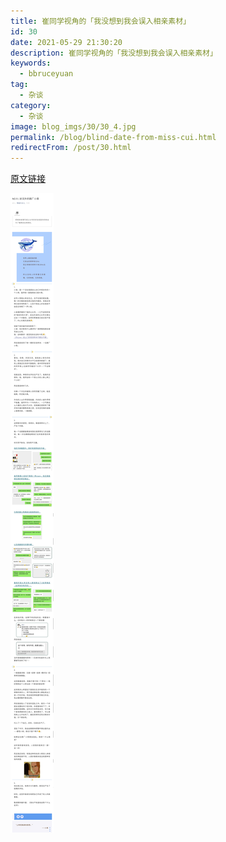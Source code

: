 ```yaml
---
title: 崔同学视角的「我没想到我会误入相亲素材」
id: 30
date: 2021-05-29 21:30:20
description: 崔同学视角的「我没想到我会误入相亲素材」
keywords:
  - bbruceyuan
tag:
  - 杂谈
category:
  - 杂谈
image: blog_imgs/30/30_4.jpg
permalink: /blog/blind-date-from-miss-cui.html
redirectFrom: /post/30.html
---
```


[原文链接](https://mp.weixin.qq.com/s/mUaPTX2GpfT4teuqFdLYfw)

<img src="/blog_imgs/30/30_1.jpg">

<!-- <img src="/blog_imgs/30/30_1.jpg" width="50%" height="50%"> -->
